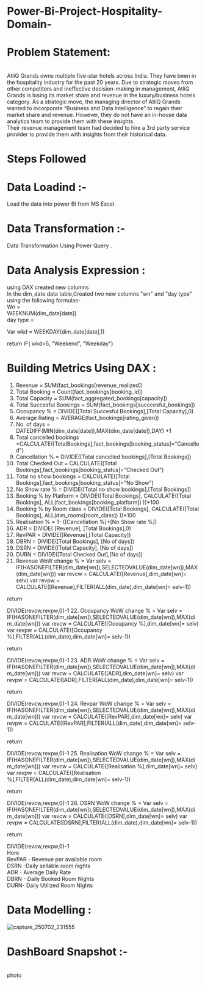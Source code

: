 # Power-Bi-Project-Hospitality-Domain-
# Problem Statement:
<br>
AtliQ Grands owns multiple five-star hotels across India. They have been in the hospitality industry for the past 20 years. Due to strategic moves from other competitors and ineffective decision-making in management, AtliQ Grands is losing its market share and revenue in the luxury/business hotels category. As a strategic move, the managing director of AtliQ Grands wanted to incorporate “Business and Data Intelligence” to regain their market share and revenue. However, they do not have an in-house data analytics team to provide them with these insights.
<br>
Their revenue management team had decided to hire a 3rd party service provider to provide them with insights from their historical data.

# Steps Followed
# Data Loadind :-
Load the data into power BI from MS Excel.
# Data Transformation :-
Data Transformation Using Power Query .


# Data Analysis Expression :
using DAX created new columns <br>
In the dim_date data table,Created two new columns "wn" and "day type" using the following formulas-<br>
Wn =
<br>
WEEKNUM(dim_date[date]) <br>
day type = 
 
 Var wkd = WEEKDAY(dim_date[date],1)

 return
 IF(
 wkd>5, "Weekend", "Weekday")
# Building Metrics Using DAX : <br>
1. Revenue = SUM(fact_bookings[revenue_realized])
2. Total Booking = Count(fact_bookings[booking_id])
3. Total Capacity = SUM(fact_aggregated_bookings[capacity])
4. Total Succesful Bookings = SUM(fact_bookings[succcesful_bookings])
5. Occupancy % = DIVIDE([Total Succesful Bookings],[Total Capacity],0)
6. Average Rating = AVERAGE(fact_bookings[rating_given])
7. No. of days = DATEDIFF(MIN(dim_date[date]),MAX(dim_date[date]),DAY) +1
8. Total cancelled bookings =CALCULATE([TotalBookings],fact_bookings[booking_status]="Cancelled") 
9. Cancellation % = DIVIDE([Total cancelled bookings],[Total Bookings])
10. Total Checked Out = CALCULATE([Total Bookings],fact_bookings[booking_status]="Checked Out")
11. Total no show bookings = CALCULATE([Total Bookings],fact_bookings[booking_status]="No Show")
12. No Show rate % = DIVIDE([Total no show bookings],[Total Bookings])
13. Booking % by Platform = DIVIDE([Total Bookings],
 CALCULATE([Total Bookings], 
 ALL(fact_bookings[booking_platform])
  ))*100
14. Booking % by Room class = DIVIDE([Total Bookings],
 CALCULATE([Total Bookings], 
 ALL(dim_rooms[room_class])
  ))*100
15. Realisation % = 1- ([Cancellation %]+[No Show rate %])
16. ADR = DIVIDE( [Revenue], [Total Bookings],0)
17. RevPAR = DIVIDE([Revenue],[Total Capacity])
18. DBRN = DIVIDE([Total Bookings], [No of days])
19. DSRN = DIVIDE([Total Capacity], [No of days])
20. DURN = DIVIDE([Total Checked Out],[No of days])
21. Revenue WoW change % = 
Var selv = IF(HASONEFILTER(dim_date[wn]),SELECTEDVALUE(dim_date[wn]),MAX(dim_date[wn]))
var revcw = CALCULATE([Revenue],dim_date[wn]= selv)
var revpw =  CALCULATE([Revenue],FILTER(ALL(dim_date),dim_date[wn]= selv-1))

return


DIVIDE(revcw,revpw,0)-1
22. Occupancy WoW change % = 
Var selv = IF(HASONEFILTER(dim_date[wn]),SELECTEDVALUE(dim_date[wn]),MAX(dim_date[wn]))
var revcw = CALCULATE([Occupancy %],dim_date[wn]= selv)
var revpw =  CALCULATE([Occupancy %],FILTER(ALL(dim_date),dim_date[wn]= selv-1))

return


DIVIDE(revcw,revpw,0)-1
23. ADR WoW change % = 
Var selv = IF(HASONEFILTER(dim_date[wn]),SELECTEDVALUE(dim_date[wn]),MAX(dim_date[wn]))
var revcw = CALCULATE([ADR],dim_date[wn]= selv)
var revpw =  CALCULATE([ADR],FILTER(ALL(dim_date),dim_date[wn]= selv-1))

return


DIVIDE(revcw,revpw,0)-1
24. Revpar WoW change % = 
Var selv = IF(HASONEFILTER(dim_date[wn]),SELECTEDVALUE(dim_date[wn]),MAX(dim_date[wn]))
var revcw = CALCULATE([RevPAR],dim_date[wn]= selv)
var revpw =  CALCULATE([RevPAR],FILTER(ALL(dim_date),dim_date[wn]= selv-1))

return


DIVIDE(revcw,revpw,0)-1
25. Realisation WoW change % = 
Var selv = IF(HASONEFILTER(dim_date[wn]),SELECTEDVALUE(dim_date[wn]),MAX(dim_date[wn]))
var revcw = CALCULATE([Realisation %],dim_date[wn]= selv)
var revpw =  CALCULATE([Realisation %],FILTER(ALL(dim_date),dim_date[wn]= selv-1))

return


DIVIDE(revcw,revpw,0)-1
26. DSRN WoW change % = 
Var selv = IF(HASONEFILTER(dim_date[wn]),SELECTEDVALUE(dim_date[wn]),MAX(dim_date[wn]))
var revcw = CALCULATE([DSRN],dim_date[wn]= selv)
var revpw =  CALCULATE([DSRN],FILTER(ALL(dim_date),dim_date[wn]= selv-1))

return


DIVIDE(revcw,revpw,0)-1 <br>
Here <br>
RevPAR - Revenue per available room <br>
DSRN -Daily sellable room nights
<br>
ADR - Average Daily Rate <br>
DBRN - Daily Booked Room Nights <br>
DURN- Daily Utilized Room Nights
# Data Modelling : 
![capture_250702_231555](https://github.com/user-attachments/assets/e40817b6-ea7f-4374-9ec5-921cb92af86a)
# DashBoard Snapshot :-
<br> photo
